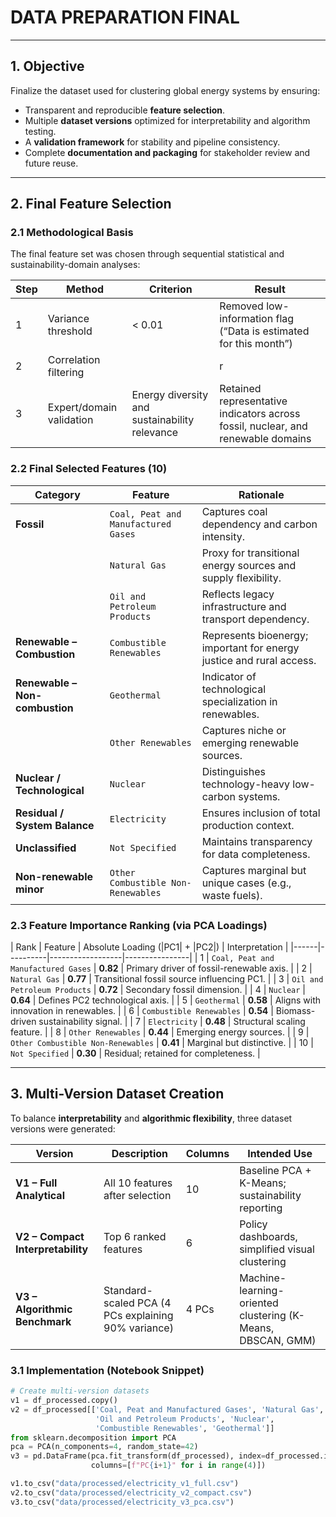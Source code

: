 # DATA PREPARATION FINAL

---

## 1. Objective
Finalize the dataset used for clustering global energy systems by ensuring:
- Transparent and reproducible **feature selection**.
- Multiple **dataset versions** optimized for interpretability and algorithm testing.
- A **validation framework** for stability and pipeline consistency.
- Complete **documentation and packaging** for stakeholder review and future reuse.

---

## 2. Final Feature Selection

### 2.1 Methodological Basis
The final feature set was chosen through sequential statistical and sustainability-domain analyses:

| Step | Method | Criterion | Result |
|------|---------|------------|---------|
| 1 | Variance threshold | < 0.01 | Removed low-information flag (“Data is estimated for this month”) |
| 2 | Correlation filtering | |r| > 0.9 | Removed `Hydro`, `Solar`, `Total Combustible Fuels`, `Total Renewables`, `Wind` |
| 3 | Expert/domain validation | Energy diversity and sustainability relevance | Retained representative indicators across fossil, nuclear, and renewable domains |

### 2.2 Final Selected Features (10)
| Category | Feature | Rationale |
|-----------|----------|------------|
| **Fossil** | `Coal, Peat and Manufactured Gases` | Captures coal dependency and carbon intensity. |
|  | `Natural Gas` | Proxy for transitional energy sources and supply flexibility. |
|  | `Oil and Petroleum Products` | Reflects legacy infrastructure and transport dependency. |
| **Renewable – Combustion** | `Combustible Renewables` | Represents bioenergy; important for energy justice and rural access. |
| **Renewable – Non-combustion** | `Geothermal` | Indicator of technological specialization in renewables. |
|  | `Other Renewables` | Captures niche or emerging renewable sources. |
| **Nuclear / Technological** | `Nuclear` | Distinguishes technology-heavy low-carbon systems. |
| **Residual / System Balance** | `Electricity` | Ensures inclusion of total production context. |
| **Unclassified** | `Not Specified` | Maintains transparency for data completeness. |
| **Non-renewable minor** | `Other Combustible Non-Renewables` | Captures marginal but unique cases (e.g., waste fuels). |

### 2.3 Feature Importance Ranking (via PCA Loadings)
| Rank | Feature | Absolute Loading (|PC1| + |PC2|) | Interpretation |
|------|----------|------------------|----------------|
| 1 | `Coal, Peat and Manufactured Gases` | **0.82** | Primary driver of fossil-renewable axis. |
| 2 | `Natural Gas` | **0.77** | Transitional fossil source influencing PC1. |
| 3 | `Oil and Petroleum Products` | **0.72** | Secondary fossil dimension. |
| 4 | `Nuclear` | **0.64** | Defines PC2 technological axis. |
| 5 | `Geothermal` | **0.58** | Aligns with innovation in renewables. |
| 6 | `Combustible Renewables` | **0.54** | Biomass-driven sustainability signal. |
| 7 | `Electricity` | **0.48** | Structural scaling feature. |
| 8 | `Other Renewables` | **0.44** | Emerging energy sources. |
| 9 | `Other Combustible Non-Renewables` | **0.41** | Marginal but distinctive. |
| 10 | `Not Specified` | **0.30** | Residual; retained for completeness. |

---

## 3. Multi-Version Dataset Creation

To balance **interpretability** and **algorithmic flexibility**, three dataset versions were generated:

| Version | Description | Columns | Intended Use |
|----------|-------------|----------|---------------|
| **V1 – Full Analytical** | All 10 features after selection | 10 | Baseline PCA + K-Means; sustainability reporting |
| **V2 – Compact Interpretability** | Top 6 ranked features | 6 | Policy dashboards, simplified visual clustering |
| **V3 – Algorithmic Benchmark** | Standard-scaled PCA (4 PCs explaining 90% variance) | 4 PCs | Machine-learning-oriented clustering (K-Means, DBSCAN, GMM) |

### 3.1 Implementation (Notebook Snippet)
```python
# Create multi-version datasets
v1 = df_processed.copy()
v2 = df_processed[['Coal, Peat and Manufactured Gases', 'Natural Gas',
                   'Oil and Petroleum Products', 'Nuclear',
                   'Combustible Renewables', 'Geothermal']]
from sklearn.decomposition import PCA
pca = PCA(n_components=4, random_state=42)
v3 = pd.DataFrame(pca.fit_transform(df_processed), index=df_processed.index,
                  columns=[f"PC{i+1}" for i in range(4)])

v1.to_csv("data/processed/electricity_v1_full.csv")
v2.to_csv("data/processed/electricity_v2_compact.csv")
v3.to_csv("data/processed/electricity_v3_pca.csv")
